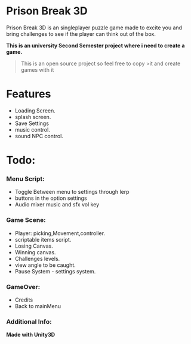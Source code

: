 
# Prison Break 3D

Prison Break 3D is an singleplayer puzzle game made to excite you and bring challenges to see if the player can think out of the box.

**This is an university Second Semester project where i need to create a game.**

>This is an open source project so feel free to copy >it and create games with it

# Features

  - Loading Screen.
  - splash screen.
  - Save Settings
  - music control.
  - sound NPC control.

# Todo:
  ### Menu Script:
  - Toggle Between menu to settings through lerp
  - buttons in the option settings
  - Audio mixer music and sfx vol key
  ### Game Scene:
  - Player: picking,Movement,controller.
  - scriptable items script.
  - Losing Canvas.
  - Winning canvas.
  - Challenges levels.
  - view angle to be caught.
  - Pause System - settings system.
  ### GameOver:
  - Credits
  - Back to mainMenu


### Additional Info:
**Made with Unity3D**

